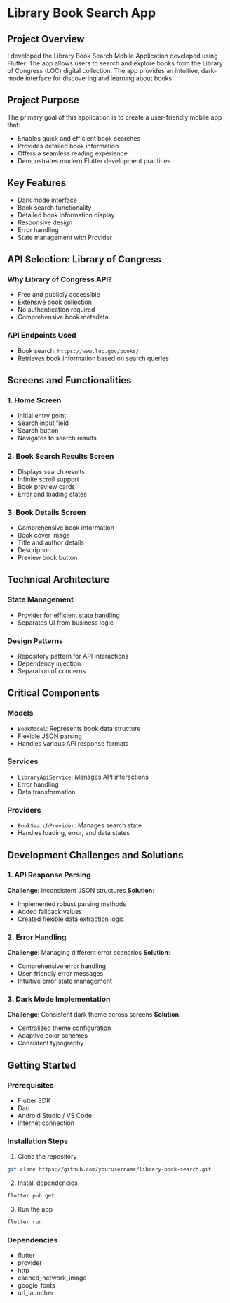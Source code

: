 # Library Book Search App

## Project Overview

I developed the Library Book Search Mobile Application developed using Flutter. The app allows users to search and explore books from the Library of Congress (LOC) digital collection. The app provides an intuitive, dark-mode interface for discovering and learning about books.

## Project Purpose

The primary goal of this application is to create a user-friendly mobile app that:
- Enables quick and efficient book searches
- Provides detailed book information
- Offers a seamless reading experience
- Demonstrates modern Flutter development practices

## Key Features

- Dark mode interface
- Book search functionality
- Detailed book information display
- Responsive design
- Error handling
- State management with Provider

## API Selection: Library of Congress

### Why Library of Congress API?
- Free and publicly accessible
- Extensive book collection
- No authentication required
- Comprehensive book metadata

### API Endpoints Used
- Book search: `https://www.loc.gov/books/`
- Retrieves book information based on search queries

## Screens and Functionalities

### 1. Home Screen
- Initial entry point
- Search input field
- Search button
- Navigates to search results

### 2. Book Search Results Screen
- Displays search results
- Infinite scroll support
- Book preview cards
- Error and loading states

### 3. Book Details Screen
- Comprehensive book information
- Book cover image
- Title and author details
- Description
- Preview book button

## Technical Architecture

### State Management
- Provider for efficient state handling
- Separates UI from business logic

### Design Patterns
- Repository pattern for API interactions
- Dependency injection
- Separation of concerns

## Critical Components

### Models
- `BookModel`: Represents book data structure
- Flexible JSON parsing
- Handles various API response formats

### Services
- `LibraryApiService`: Manages API interactions
- Error handling
- Data transformation

### Providers
- `BookSearchProvider`: Manages search state
- Handles loading, error, and data states

## Development Challenges and Solutions

### 1. API Response Parsing
**Challenge**: Inconsistent JSON structures
**Solution**: 
- Implemented robust parsing methods
- Added fallback values
- Created flexible data extraction logic

### 2. Error Handling
**Challenge**: Managing different error scenarios
**Solution**:
- Comprehensive error handling
- User-friendly error messages
- Intuitive error state management

### 3. Dark Mode Implementation
**Challenge**: Consistent dark theme across screens
**Solution**:
- Centralized theme configuration
- Adaptive color schemes
- Consistent typography

## Getting Started

### Prerequisites
- Flutter SDK
- Dart
- Android Studio / VS Code
- Internet connection

### Installation Steps
1. Clone the repository
```bash
git clone https://github.com/yourusername/library-book-search.git
```

2. Install dependencies
```bash
flutter pub get
```

3. Run the app
```bash
flutter run
```

### Dependencies
- flutter
- provider
- http
- cached_network_image
- google_fonts
- url_launcher

